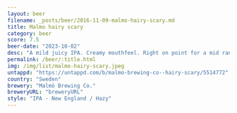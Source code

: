 ```yaml
---
layout: beer
filename: _posts/beer/2016-11-09-malmo-hairy-scary.md
title: Malmo hairy scary
category: beer
score: 7.5
beer-date: "2023-10-02"
desc: "A mild juicy IPA. Creamy mouthfeel. Right on point for a mid range IPA"
permalink: /beer/:title.html
img: /img/list/malmo-hairy-scary.jpeg
untappd: "https://untappd.com/b/malmo-brewing-co--hairy-scary/5514772"
country: "Sweden"
brewery: "Malmö Brewing Co."
breweryURL: "breweryURL"
style: "IPA - New England / Hazy"
---
```

